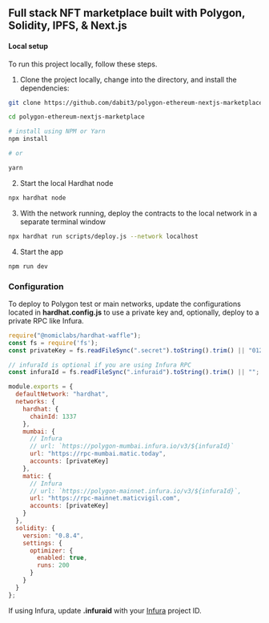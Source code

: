 ## Full stack NFT marketplace built with Polygon, Solidity, IPFS, & Next.js

#### Local setup

To run this project locally, follow these steps.

1. Clone the project locally, change into the directory, and install the dependencies:

```sh
git clone https://github.com/dabit3/polygon-ethereum-nextjs-marketplace.git

cd polygon-ethereum-nextjs-marketplace

# install using NPM or Yarn
npm install

# or

yarn
```

2. Start the local Hardhat node

```sh
npx hardhat node
```

3. With the network running, deploy the contracts to the local network in a separate terminal window

```sh
npx hardhat run scripts/deploy.js --network localhost
```

4. Start the app

```
npm run dev
```

### Configuration

To deploy to Polygon test or main networks, update the configurations located in __hardhat.config.js__ to use a private key and, optionally, deploy to a private RPC like Infura.

```javascript
require("@nomiclabs/hardhat-waffle");
const fs = require('fs');
const privateKey = fs.readFileSync(".secret").toString().trim() || "01234567890123456789";

// infuraId is optional if you are using Infura RPC
const infuraId = fs.readFileSync(".infuraid").toString().trim() || "";

module.exports = {
  defaultNetwork: "hardhat",
  networks: {
    hardhat: {
      chainId: 1337
    },
    mumbai: {
      // Infura
      // url: `https://polygon-mumbai.infura.io/v3/${infuraId}`
      url: "https://rpc-mumbai.matic.today",
      accounts: [privateKey]
    },
    matic: {
      // Infura
      // url: `https://polygon-mainnet.infura.io/v3/${infuraId}`,
      url: "https://rpc-mainnet.maticvigil.com",
      accounts: [privateKey]
    }
  },
  solidity: {
    version: "0.8.4",
    settings: {
      optimizer: {
        enabled: true,
        runs: 200
      }
    }
  }
};
```

If using Infura, update __.infuraid__ with your [Infura](https://infura.io/) project ID.
